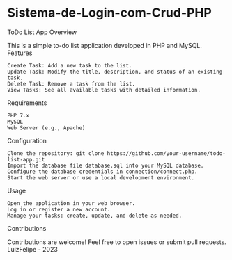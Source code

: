 # Sistema-de-Login-com-Crud-PHP
ToDo List App
Overview

This is a simple to-do list application developed in PHP and MySQL.
Features

    Create Task: Add a new task to the list.
    Update Task: Modify the title, description, and status of an existing task.
    Delete Task: Remove a task from the list.
    View Tasks: See all available tasks with detailed information.

Requirements

    PHP 7.x
    MySQL
    Web Server (e.g., Apache)

Configuration

    Clone the repository: git clone https://github.com/your-username/todo-list-app.git
    Import the database file database.sql into your MySQL database.
    Configure the database credentials in connection/connect.php.
    Start the web server or use a local development environment.

Usage

    Open the application in your web browser.
    Log in or register a new account.
    Manage your tasks: create, update, and delete as needed.

Contributions

Contributions are welcome! Feel free to open issues or submit pull requests.
LuizFelipe - 2023
